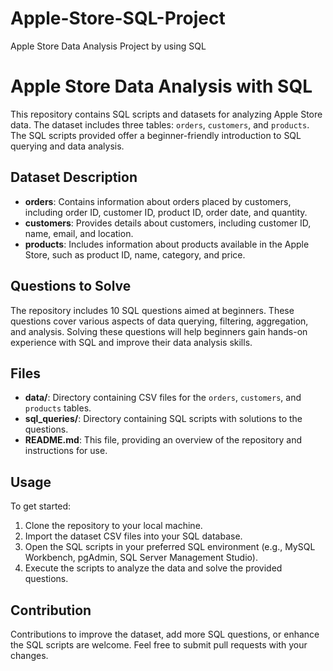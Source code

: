 # Apple-Store-SQL-Project
Apple Store Data Analysis Project by using SQL

# Apple Store Data Analysis with SQL

This repository contains SQL scripts and datasets for analyzing Apple Store data. The dataset includes three tables: `orders`, `customers`, and `products`. The SQL scripts provided offer a beginner-friendly introduction to SQL querying and data analysis.

## Dataset Description

- **orders**: Contains information about orders placed by customers, including order ID, customer ID, product ID, order date, and quantity.
- **customers**: Provides details about customers, including customer ID, name, email, and location.
- **products**: Includes information about products available in the Apple Store, such as product ID, name, category, and price.

## Questions to Solve

The repository includes 10 SQL questions aimed at beginners. These questions cover various aspects of data querying, filtering, aggregation, and analysis. Solving these questions will help beginners gain hands-on experience with SQL and improve their data analysis skills.

## Files

- **data/**: Directory containing CSV files for the `orders`, `customers`, and `products` tables.
- **sql_queries/**: Directory containing SQL scripts with solutions to the questions.
- **README.md**: This file, providing an overview of the repository and instructions for use.

## Usage

To get started:

1. Clone the repository to your local machine.
2. Import the dataset CSV files into your SQL database.
3. Open the SQL scripts in your preferred SQL environment (e.g., MySQL Workbench, pgAdmin, SQL Server Management Studio).
4. Execute the scripts to analyze the data and solve the provided questions.

## Contribution

Contributions to improve the dataset, add more SQL questions, or enhance the SQL scripts are welcome. Feel free to submit pull requests with your changes.



